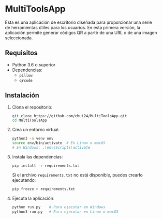 
# MultiToolsApp

Esta es una aplicación de escritorio diseñada para proporcionar una serie de herramientas útiles para los usuarios. En esta primera versión, la aplicación permite generar códigos QR a partir de una URL o de una imagen seleccionada.

## Requisitos

- Python 3.6 o superior
- Dependencias:
  - `pillow`
  - `qrcode`

## Instalación

1. Clona el repositorio:

   ```bash
   git clone https://github.com/chui24/MultiToolsApp.git
   cd MultiToolsApp
   ```

2. Crea un entorno virtual:

   ```bash
   python3 -m venv env
   source env/bin/activate  # En Linux o macOS
   # En Windows: .\env\Scripts\activate
   ```

3. Instala las dependencias:

   ```bash
   pip install -r requirements.txt
   ```

   Si el archivo `requirements.txt` no está disponible, puedes crearlo ejecutando:

   ```bash
   pip freeze > requirements.txt
   ```

4. Ejecuta la aplicación:

   ```bash
   python run.py    # Para ejecutar en Windows
   python3 run.py   # Para ejecutar en Linux o macOS
   ```

